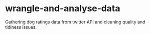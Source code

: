 # wrangle-and-analyse-data
Gathering dog ratings data from twitter API and cleaning quality and tidiness issues. 
